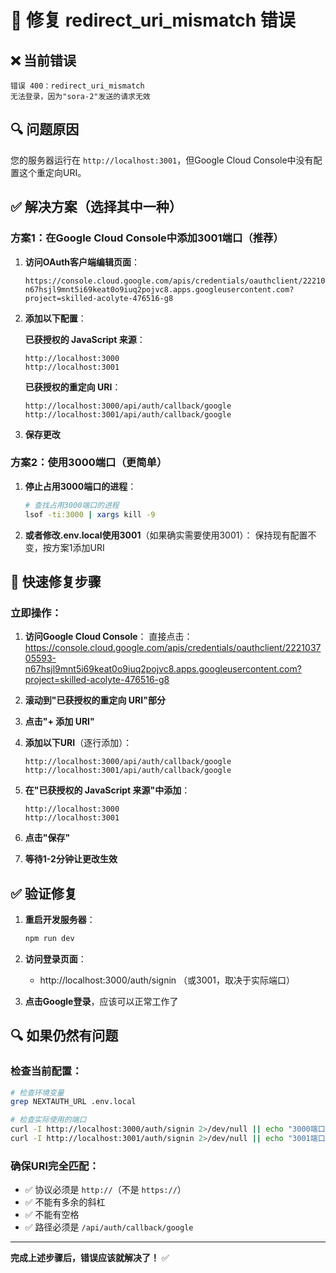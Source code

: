 # 🔧 修复 redirect_uri_mismatch 错误

## ❌ 当前错误
```
错误 400：redirect_uri_mismatch
无法登录，因为"sora-2"发送的请求无效
```

## 🔍 问题原因
您的服务器运行在 `http://localhost:3001`，但Google Cloud Console中没有配置这个重定向URI。

## ✅ 解决方案（选择其中一种）

### 方案1：在Google Cloud Console中添加3001端口（推荐）

1. **访问OAuth客户端编辑页面**：
   ```
   https://console.cloud.google.com/apis/credentials/oauthclient/222103705593-n67hsjl9mnt5i69keat0o9iuq2pojvc8.apps.googleusercontent.com?project=skilled-acolyte-476516-g8
   ```

2. **添加以下配置**：

   **已获授权的 JavaScript 来源**：
   ```
   http://localhost:3000
   http://localhost:3001
   ```

   **已获授权的重定向 URI**：
   ```
   http://localhost:3000/api/auth/callback/google
   http://localhost:3001/api/auth/callback/google
   ```

3. **保存更改**

### 方案2：使用3000端口（更简单）

1. **停止占用3000端口的进程**：
   ```bash
   # 查找占用3000端口的进程
   lsof -ti:3000 | xargs kill -9
   ```

2. **或者修改.env.local使用3001**（如果确实需要使用3001）：
   保持现有配置不变，按方案1添加URI

## 🚀 快速修复步骤

### 立即操作：

1. **访问Google Cloud Console**：
   直接点击：https://console.cloud.google.com/apis/credentials/oauthclient/222103705593-n67hsjl9mnt5i69keat0o9iuq2pojvc8.apps.googleusercontent.com?project=skilled-acolyte-476516-g8

2. **滚动到"已获授权的重定向 URI"部分**

3. **点击"+ 添加 URI"**

4. **添加以下URI**（逐行添加）：
   ```
   http://localhost:3000/api/auth/callback/google
   http://localhost:3001/api/auth/callback/google
   ```

5. **在"已获授权的 JavaScript 来源"中添加**：
   ```
   http://localhost:3000
   http://localhost:3001
   ```

6. **点击"保存"**

7. **等待1-2分钟让更改生效**

## ✅ 验证修复

1. **重启开发服务器**：
   ```bash
   npm run dev
   ```

2. **访问登录页面**：
   - http://localhost:3000/auth/signin （或3001，取决于实际端口）

3. **点击Google登录**，应该可以正常工作了

## 🔍 如果仍然有问题

### 检查当前配置：
```bash
# 检查环境变量
grep NEXTAUTH_URL .env.local

# 检查实际使用的端口
curl -I http://localhost:3000/auth/signin 2>/dev/null || echo "3000端口不可用"
curl -I http://localhost:3001/auth/signin 2>/dev/null || echo "3001端口不可用"
```

### 确保URI完全匹配：
- ✅ 协议必须是 `http://`（不是 `https://`）
- ✅ 不能有多余的斜杠
- ✅ 不能有空格
- ✅ 路径必须是 `/api/auth/callback/google`

---

**完成上述步骤后，错误应该就解决了！** ✅

